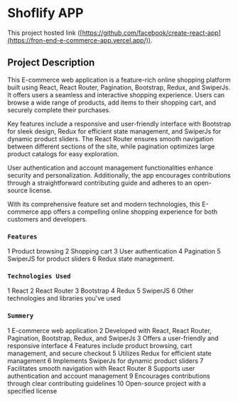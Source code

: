 # Shoflify APP

This project hosted link ([https://github.com/facebook/create-react-app](https://fron-end-e-commerce-app.vercel.app/)).

## Project Description

This E-commerce web application is a feature-rich online shopping platform built using React, React Router, Pagination, Bootstrap, Redux, and SwiperJs. It offers users a seamless and interactive shopping experience. Users can browse a wide range of products, add items to their shopping cart, and securely complete their purchases.

Key features include a responsive and user-friendly interface with Bootstrap for sleek design, Redux for efficient state management, and SwiperJs for dynamic product sliders. The React Router ensures smooth navigation between different sections of the site, while pagination optimizes large product catalogs for easy exploration.

User authentication and account management functionalities enhance security and personalization. Additionally, the app encourages contributions through a straightforward contributing guide and adheres to an open-source license.

With its comprehensive feature set and modern technologies, this E-commerce app offers a compelling online shopping experience for both customers and developers.

### `Features`

1 Product browsing
2 Shopping cart
3 User authentication
4 Pagination
5 SwiperJS for product sliders
6 Redux state management.

### `Technologies Used`

1 React
2 React Router
3 Bootstrap
4 Redux
5 SwiperJS
6 Other technologies and libraries you've used

### `Summery`
1 E-commerce web application
2 Developed with React, React Router, Pagination, Bootstrap, Redux, and SwiperJs
3 Offers a user-friendly and responsive interface
4 Features include product browsing, cart management, and secure checkout
5 Utilizes Redux for efficient state management
6 Implements SwiperJs for dynamic product sliders
7 Facilitates smooth navigation with React Router
8 Supports user authentication and account management
9 Encourages contributions through clear contributing guidelines
10 Open-source project with a specified license



